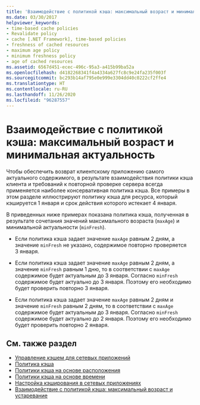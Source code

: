 ```yaml
---
title: 'Взаимодействие с политикой кэша: максимальный возраст и минимальная актуальность'
ms.date: 03/30/2017
helpviewer_keywords:
- time-based cache policies
- Revalidate policy
- cache [.NET Framework], time-based policies
- freshness of cached resources
- maximum age policy
- minimum freshness policy
- age of cached resources
ms.assetid: 6567d451-ecec-496c-95a3-a415b99ba52a
ms.openlocfilehash: d4182268341f4a4334a627fc8c9e24fa235f003f
ms.sourcegitcommit: bc293b14af795e0e999e3304dd40c0222cf2ffe4
ms.translationtype: HT
ms.contentlocale: ru-RU
ms.lasthandoff: 11/26/2020
ms.locfileid: "96287557"
---
```

# <a name="cache-policy-interactionmaximum-age-and-minimum-freshness"></a>Взаимодействие с политикой кэша: максимальный возраст и минимальная актуальность

Чтобы обеспечить возврат клиентскому приложению самого актуального содержимого, в результате взаимодействия политики кэша клиента и требований к повторной проверке сервера всегда применяется наиболее консервативная политика кэша. Все примеры в этом разделе иллюстрируют политику кэша для ресурса, который кэшируется 1 января и срок действия которого истекает 4 января.  
  
 В приведенных ниже примерах показана политика кэша, полученная в результате сочетания значений максимального возраста (`maxAge`) и минимальной актуальности (`minFresh`).  
  
- Если политика кэша задает значение `maxAge` равным 2 дням, а значение `minFresh` не указано, содержимое повторно проверяется 3 января.  
  
- Если политика кэша задает значение `maxAge` равным 2 дням, а значение `minFresh` равным 1 дню, то в соответствии с `maxAge` содержимое будет актуальным до 3 января. Согласно `minFresh` содержимое будет актуально до 3 января. Поэтому его необходимо будет проверить повторно 3 января.  
  
- Если политика кэша задает значение `maxAge` равным 2 дням и значение `minFresh` равным 2 дням, то в соответствии с `maxAge` содержимое будет актуальным до 3 января. Согласно `minFresh` содержимое будет актуально до 2 января. Поэтому его необходимо будет проверить повторно 2 января.  
  
## <a name="see-also"></a>См. также раздел

- [Управление кэшем для сетевых приложений](cache-management-for-network-applications.md)
- [Политика кэша](cache-policy.md)
- [Политики кэша на основе расположения](location-based-cache-policies.md)
- [Политики кэша на основе времени](time-based-cache-policies.md)
- [Настройка кэширования в сетевых приложениях](configuring-caching-in-network-applications.md)
- [Взаимодействие с политикой кэша: максимальный возраст и устаревание](cache-policy-interaction-maximum-age-and-maximum-staleness.md)
